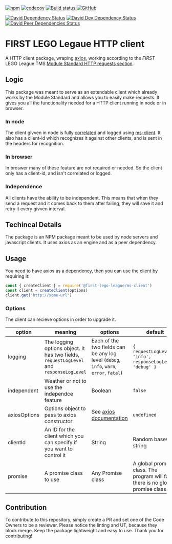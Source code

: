 [![npm](https://img.shields.io/npm/v/@first-lego-league/ms-client.svg)](https://www.npmjs.com/package/@first-lego-league/ms-client)
[![codecov](https://codecov.io/gh/FirstLegoLeague/ms-client/branch/master/graph/badge.svg)](https://codecov.io/gh/FirstLegoLeague/ms-client)
[![Build status](https://ci.appveyor.com/api/projects/status/65scfycp2uyg83ri/branch/master?svg=true)](https://ci.appveyor.com/project/2roy999/ms-client/branch/master)
[![GitHub](https://img.shields.io/github/license/FirstLegoLeague/ms-client.svg)](https://github.com/FirstLegoLeague/ms-client/blob/master/LICENSE)

[![David Dependency Status](https://david-dm.org/FirstLegoLeague/ms-client.svg)](https://david-dm.org/FirstLegoLeague/ms-client)
[![David Dev Dependency Status](https://david-dm.org/FirstLegoLeague/ms-client/dev-status.svg)](https://david-dm.org/FirstLegoLeague/ms-client#info=devDependencies)
[![David Peer Dependencies Status](https://david-dm.org/FirstLegoLeague/ms-client/peer-status.svg)](https://david-dm.org/FirstLegoLeague/ms-client?type=peer)

# FIRST LEGO Legaue HTTP client
A HTTP client package, wraping [axios](https://www.npmjs.com/package/axios), working according to the _FIRST_ LEGO League TMS [Module Standard HTTP requests section](https://github.com/FirstLegoLeague/architecture/blob/master/module-standard/v1.0-SNAPSHOT.md#http-requests).

## Logic
This package was meant to serve as an extendable client which already works by the Module Standard and allows you to easily make requests.
It gives you all the functionality needed for a HTTP client running in node or in browser.

### In node
The client givven in node is fully [correlated](https://github.com/FirstLegoLeague/architecture/blob/master/module-standard/v1.0-SNAPSHOT.md#cross-module-correlations) and logged using [ms-client](https://www.npmjs.com/package/@first-lego-league/ms-client). It also has a client-id which recognizes it against other clients, and is sent in the headers for recognition.

### In browser
In broswer many of these feature are not required or needed. So the client only has a client-id, and isn't correlated or logged.

### Independence
All clients have the ability to be independent. This means that when they send a request and it comes back to them after failing, they will save it and retry it every givven interval.

## Techincal Details
The package is an NPM package meant to be used by node servers and javascript clients. It uses axios as an engine and as a peer dependency.

## Usage
You need to have axios as a dependency, then you can use the client by requiring it:
```javascript
const { createClient } = require('@first-lego-league/ms-client')
const client = createClient(options)
client.get('http://some-url')
```

### Options
The client can recieve options in order to upgrade it.

| **option** | **meaning** | **options** | **default** |
|--|--|--|--|
| logging | The logging options object. It has two fields, `requestLogLevel` and `responseLogLevel` | Each of the two fields can be any log level (`debug`, `info`, `warn`, `error`, `fatal`) | `{ requestLogLevel: 'info', responseLogLevel: 'debug' }` |
| independent | Weather or not to use the independce feature | Boolean | `false` |
| axiosOptions | Options object to pass to axios constructor | See [axios documentation](https://www.npmjs.com/package/axios) | `undefined` |
| clientId | An ID for the client which you can specify if you want to control it | String | Random base64 string |
| promise | A promise class to use | Any Promise class | A global promise class. The program will fail if there is no global promise class. |

## Contribution
To contribute to this repository, simply create a PR and set one of the Code Owners to be a reviewer.
Please notice the linting and UT, because they block merge.
Keep the package lightweight and easy to use.
Thank you for contributing!
